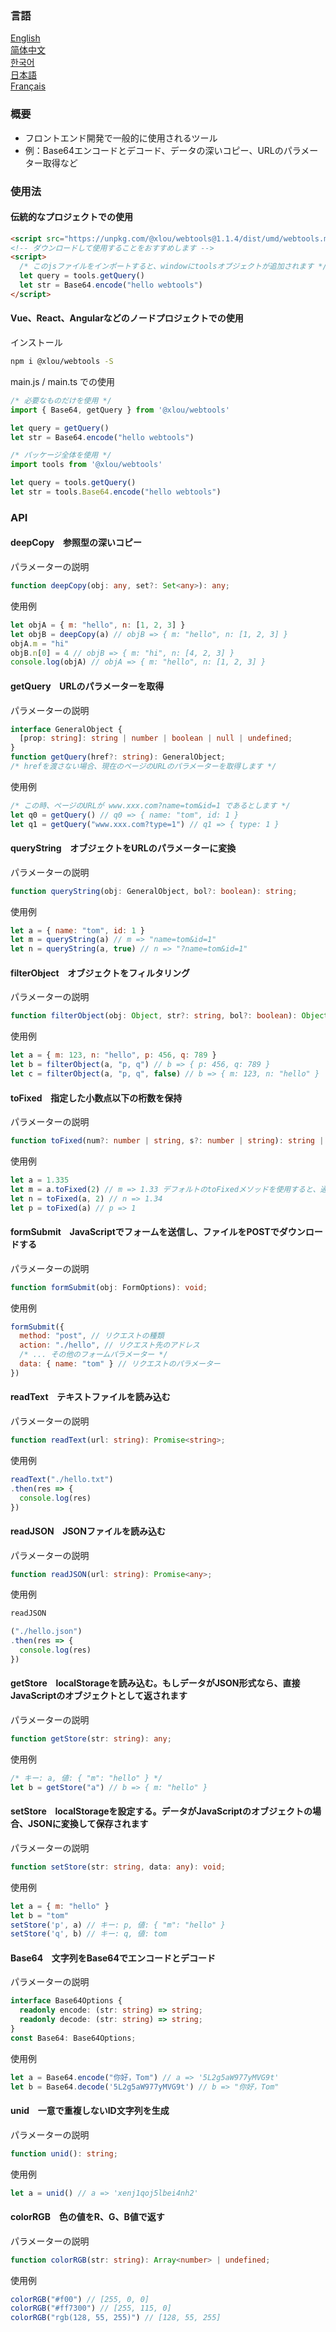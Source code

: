 ### 言語

[English](https://github.com/omlou/webtools#readme)  
[简体中文](https://github.com/omlou/webtools/blob/master/public/markdowns/readme-zh.md)  
[한국어](https://github.com/omlou/webtools/blob/master/public/markdowns/readme-ko.md)  
[日本語](https://github.com/omlou/webtools/blob/master/public/markdowns/readme-ja.md)  
[Français](https://github.com/omlou/webtools/blob/master/public/markdowns/readme-fr.md)  

### 概要

* フロントエンド開発で一般的に使用されるツール
* 例：Base64エンコードとデコード、データの深いコピー、URLのパラメーター取得など

### 使用法

#### 伝統的なプロジェクトでの使用

```html
<script src="https://unpkg.com/@xlou/webtools@1.1.4/dist/umd/webtools.min.js"></script>
<!-- ダウンロードして使用することをおすすめします -->
<script>
  /* このjsファイルをインポートすると、windowにtoolsオブジェクトが追加されます */
  let query = tools.getQuery()
  let str = Base64.encode("hello webtools")
</script>
```

#### Vue、React、Angularなどのノードプロジェクトでの使用

インストール

``` bash
npm i @xlou/webtools -S
```

main.js / main.ts での使用

``` javascript
/* 必要なものだけを使用 */
import { Base64, getQuery } from '@xlou/webtools'

let query = getQuery()
let str = Base64.encode("hello webtools")

/* パッケージ全体を使用 */
import tools from '@xlou/webtools'

let query = tools.getQuery()
let str = tools.Base64.encode("hello webtools")
```

### API

#### deepCopy &ensp; 参照型の深いコピー

パラメーターの説明

```typescript
function deepCopy(obj: any, set?: Set<any>): any;
```

使用例

``` javascript
let objA = { m: "hello", n: [1, 2, 3] }
let objB = deepCopy(a) // objB => { m: "hello", n: [1, 2, 3] }
objA.m = "hi"
objB.n[0] = 4 // objB => { m: "hi", n: [4, 2, 3] }
console.log(objA) // objA => { m: "hello", n: [1, 2, 3] }
```

#### getQuery &ensp; URLのパラメーターを取得

パラメーターの説明

``` typescript
interface GeneralObject {
  [prop: string]: string | number | boolean | null | undefined;
}
function getQuery(href?: string): GeneralObject;
/* hrefを渡さない場合、現在のページのURLのパラメーターを取得します */
```

使用例

``` javascript
/* この時、ページのURLが www.xxx.com?name=tom&id=1 であるとします */
let q0 = getQuery() // q0 => { name: "tom", id: 1 }
let q1 = getQuery("www.xxx.com?type=1") // q1 => { type: 1 }
```

#### queryString &ensp; オブジェクトをURLのパラメーターに変換

パラメーターの説明

``` typescript
function queryString(obj: GeneralObject, bol?: boolean): string;
```

使用例

``` javascript
let a = { name: "tom", id: 1 }
let m = queryString(a) // m => "name=tom&id=1"
let n = queryString(a, true) // n => "?name=tom&id=1"
```

#### filterObject &ensp; オブジェクトをフィルタリング

パラメーターの説明

``` typescript
function filterObject(obj: Object, str?: string, bol?: boolean): Object;
```

使用例

``` javascript
let a = { m: 123, n: "hello", p: 456, q: 789 }
let b = filterObject(a, "p, q") // b => { p: 456, q: 789 }
let c = filterObject(a, "p, q", false) // b => { m: 123, n: "hello" }
```

#### toFixed &ensp; 指定した小数点以下の桁数を保持

パラメーターの説明

``` typescript
function toFixed(num?: number | string, s?: number | string): string | undefined;
```

使用例

``` javascript
let a = 1.335
let m = a.toFixed(2) // m => 1.33 デフォルトのtoFixedメソッドを使用すると、通常の認識とは異なる結果になることがあります
let n = toFixed(a, 2) // n => 1.34
let p = toFixed(a) // p => 1
```

#### formSubmit &ensp; JavaScriptでフォームを送信し、ファイルをPOSTでダウンロードする

パラメーターの説明

``` typescript
function formSubmit(obj: FormOptions): void;
```

使用例

``` javascript
formSubmit({
  method: "post", // リクエストの種類
  action: "./hello", // リクエスト先のアドレス
  /* ... その他のフォームパラメーター */
  data: { name: "tom" } // リクエストのパラメーター
})
```

#### readText &ensp; テキストファイルを読み込む

パラメーターの説明

``` typescript
function readText(url: string): Promise<string>;
```

使用例

``` javascript
readText("./hello.txt")
.then(res => {
  console.log(res)
})
```

#### readJSON &ensp; JSONファイルを読み込む

パラメーターの説明

``` typescript
function readJSON(url: string): Promise<any>;
```

使用例

``` javascript
readJSON

("./hello.json")
.then(res => {
  console.log(res)
})
```

#### getStore &ensp; localStorageを読み込む。もしデータがJSON形式なら、直接JavaScriptのオブジェクトとして返されます

パラメーターの説明

``` typescript
function getStore(str: string): any;
```

使用例

``` javascript
/* キー: a, 値: { "m": "hello" } */
let b = getStore("a") // b => { m: "hello" }
```

#### setStore &ensp; localStorageを設定する。データがJavaScriptのオブジェクトの場合、JSONに変換して保存されます

パラメーターの説明

``` typescript
function setStore(str: string, data: any): void;
```

使用例

``` javascript
let a = { m: "hello" }
let b = "tom"
setStore('p', a) // キー: p, 値: { "m": "hello" }
setStore('q', b) // キー: q, 値: tom
```

#### Base64 &ensp; 文字列をBase64でエンコードとデコード

パラメーターの説明

``` typescript
interface Base64Options {
  readonly encode: (str: string) => string;
  readonly decode: (str: string) => string;
}
const Base64: Base64Options;
```

使用例

``` javascript
let a = Base64.encode("你好，Tom") // a => '5L2g5aW977yMVG9t'
let b = Base64.decode('5L2g5aW977yMVG9t') // b => "你好，Tom"
```

#### unid &ensp; 一意で重複しないID文字列を生成

パラメーターの説明

``` typescript
function unid(): string;
```

使用例

``` javascript
let a = unid() // a => 'xenj1qoj5lbei4nh2'
```

#### colorRGB &ensp; 色の値をR、G、B値で返す

パラメーターの説明

``` typescript
function colorRGB(str: string): Array<number> | undefined;
```

使用例

``` javascript
colorRGB("#f00") // [255, 0, 0]
colorRGB("#ff7300") // [255, 115, 0]
colorRGB("rgb(128, 55, 255)") // [128, 55, 255]
```